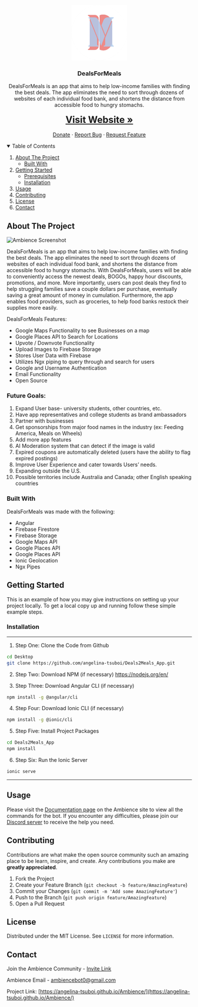 <!-- PROJECT LOGO -->
<br />
<p align="center">
  <a href="https://github.com/othneildrew/Best-README-Template">
    <img src="./resources/icon.png" alt="Logo" width="150" height="150">
  </a>

  <h3 align="center">DealsForMeals</h3>

  <p align="center">
    DealsForMeals is an app that aims to help low-income families with finding the best deals. The app eliminates the need to sort through dozens of websites of each individual food bank, and shortens the distance from accessible food to hungry stomachs. 
    <br />
    <br />
    <a href="https://angelina-tsuboi.github.io/DealsForMeals/" style="font-size: 25px;"><strong>Visit Website »</strong></a>
    <br />
    <br />
    <a href="https://www.paypal.com/donate/?business=DZ68J9W436BGN&item_name=We+plan+to+use+your+donations+to+fund+future+features+for+Ambience&currency_code=USD">Donate</a>
    ·
    <a href="https://github.com/angelina-tsuboi/DealsForMeals_App/issues">Report Bug</a>
    ·
    <a href="https://github.com/angelina-tsuboi/DealsForMeals_App/issues">Request Feature</a>
  </p>
</p>



<!-- TABLE OF CONTENTS -->
<details open="open">
  <summary>Table of Contents</summary>
  <ol>
    <li>
      <a href="#about-the-project">About The Project</a>
      <ul>
        <li><a href="#built-with">Built With</a></li>
      </ul>
    </li>
    <li>
      <a href="#getting-started">Getting Started</a>
      <ul>
        <li><a href="#prerequisites">Prerequisites</a></li>
        <li><a href="#installation">Installation</a></li>
      </ul>
    </li>
    <li><a href="#usage">Usage</a></li>
    <li><a href="#contributing">Contributing</a></li>
    <li><a href="#license">License</a></li>
    <li><a href="#contact">Contact</a></li>
  </ol>
</details>



<!-- ABOUT THE PROJECT -->
## About The Project
<img src="https://raw.githubusercontent.com/angelina-tsuboi/DealsForMeals/main/assets/img/Screenshot1.png" alt="Ambience Screenshot" height="400" width="200">

DealsForMeals is an app that aims to help low-income families with finding the best deals. The app eliminates the need to sort through dozens of websites of each individual food bank, and shortens the distance from accessible food to hungry stomachs.  With DealsForMeals, users will be able to conveniently access the newest deals, BOGOs, happy hour discounts, promotions, and more. More importantly, users can post deals they find to help struggling families save a couple dollars per purchase, eventually saving a great amount of money in cumulation. Furthermore, the app enables food providers, such as groceries, to help food banks restock their supplies more easily.

DealsForMeals Features:
* Google Maps Functionality to see Businesses on a map
* Google Places API to Search for Locations
* Upvote / Downvote Functionality
* Upload Images to Firebase Storage
* Stores User Data with Firebase
* Utilizes Ngx piping to query through and search for users
* Google and Username Authentication
* Email Functionality
* Open Source


### Future Goals:
1. Expand User base- university students, other countries, etc.
2. Have app representatives and college students as brand ambassadors 
3. Partner with businesses
4. Get sponsorships from major food names in the industry (ex: Feeding America, Meals on Wheels)
5. Add more app features 
6. AI Moderation system that can detect if the image is valid 
7. Expired coupons are automatically deleted (users have the ability to flag expired postings)
8. Improve User Experience and cater towards Users’ needs.
9. Expanding outside the U.S. 
10. Possible territories include Australia and Canada; other English speaking countries 


### Built With

DealsForMeals was made with the following: 
* Angular
* Firebase Firestore
* Firebase Storage
* Google Maps API
* Google Places API
* Google Places API
* Ionic Geolocation
* Ngx Pipes

<!-- GETTING STARTED -->
## Getting Started

This is an example of how you may give instructions on setting up your project locally.
To get a local copy up and running follow these simple example steps.

### Installation

***
1. Step One: Clone the Code from Github 
```bash
cd Desktop
git clone https://github.com/angelina-tsuboi/Deals2Meals_App.git
```

2. Step Two: Download NPM (if necessary)
https://nodejs.org/en/

3. Step Three: Download Angular CLI (if necessary)
```bash
npm install -g @angular/cli
```

4. Step Four: Download Ionic CLI (if necessary)
```bash
npm install -g @ionic/cli
```

5. Step Five: Install Project Packages
```bash
cd Deals2Meals_App
npm install
```

6. Step Six: Run the Ionic Server
```bash
ionic serve
```
***


<!-- USAGE EXAMPLES -->
## Usage

Please visit the [Documentation page](https://angelina-tsuboi.github.io/Ambience/website/docs.html) on the Ambience site to view all the commands for the bot. 
If you encounter any difficulties, please join our [Discord server](https://discord.com/invite/w3Tp9x88Nw) to receive the help you need.


<!-- CONTRIBUTING -->
## Contributing

Contributions are what make the open source community such an amazing place to be learn, inspire, and create. Any contributions you make are **greatly appreciated**.

1. Fork the Project
2. Create your Feature Branch (`git checkout -b feature/AmazingFeature`)
3. Commit your Changes (`git commit -m 'Add some AmazingFeature'`)
4. Push to the Branch (`git push origin feature/AmazingFeature`)
5. Open a Pull Request



<!-- LICENSE -->
## License

Distributed under the MIT License. See `LICENSE` for more information.


<!-- CONTACT -->
## Contact

Join the Ambience Community - [Invite Link](https://discord.com/invite/w3Tp9x88Nw)

Ambience Email - [ambiencebot0@gmail.com](https://mail.google.com/mail/?view=cm&fs=1&to=ambiencebot0@gmail.com) 

Project Link: [https://angelina-tsuboi.github.io/Ambience/](https://angelina-tsuboi.github.io/Ambience/)
